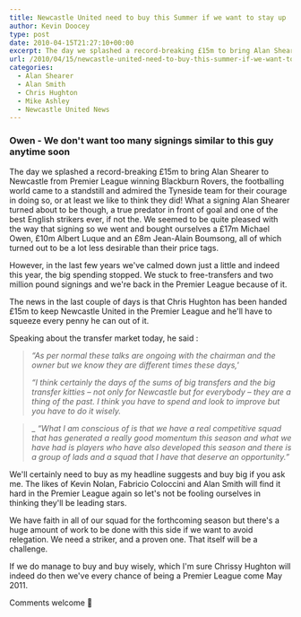 ```yaml
---
title: Newcastle United need to buy this Summer if we want to stay up
author: Kevin Doocey
type: post
date: 2010-04-15T21:27:10+00:00
excerpt: The day we splashed a record-breaking £15m to bring Alan Shearer to Newcastle for Premier League winning Blackburn Rovers, the footballing world came to a standstill and admired the Tyneside team for their courage in doing so, or at last we like to think they did! What a signing Alan Shearer turned about to be though, a true predator in front of goal and one of the best English strikers ever, if not the. We seemed to be ..quit..
url: /2010/04/15/newcastle-united-need-to-buy-this-summer-if-we-want-to-stay-up/
categories:
  - Alan Shearer
  - Alan Smith
  - Chris Hughton
  - Mike Ashley
  - Newcastle United News
---
```


### Owen - We don't want too many signings similar to this guy anytime soon

The day we splashed a record-breaking £15m to bring Alan Shearer to Newcastle from Premier League winning Blackburn Rovers, the footballing world came to a standstill and admired the Tyneside team for their courage in doing so, or at least we like to think they did! What a signing Alan Shearer turned about to be though, a true predator in front of goal and one of the best English strikers ever, if not the. We seemed to be quite pleased with the way that signing so we went and bought ourselves a £17m Michael Owen, £10m Albert Luque and an £8m Jean-Alain Boumsong, all of which turned out to be a lot less desirable than their price tags.

However, in the last few years we've calmed down just a little and indeed this year, the big spending stopped. We stuck to free-transfers and two million pound signings and we're back in the Premier League because of it.

The news in the last couple of days is that Chris Hughton has been handed £15m to keep Newcastle United in the Premier League and he'll have to squeeze every penny he can out of it.

Speaking about the transfer market today, he said :

> _“As per normal these talks are ongoing with the chairman and the owner but we know they are different times these days,'_
>
> _“I think certainly the days of the sums of big transfers and the big transfer kitties – not only for Newcastle but for everybody – they are a thing of the past. I think you have to spend and look to improve but you have to do it wisely._

> \_ _“What I am conscious of is that we have a real competitive squad that has generated a really good momentum this season and what we have had is players who have also developed this season and there is a group of lads and a squad that I have that deserve an opportunity.”_

We'll certainly need to buy as my headline suggests and buy big if you ask me. The likes of Kevin Nolan, Fabricio Coloccini and Alan Smith will find it hard in the Premier League again so let's not be fooling ourselves in thinking they'll be leading stars.

We have faith in all of our squad for the forthcoming season but there's a huge amount of work to be done with this side if we want to avoid relegation. We need a striker, and a proven one. That itself will be a challenge.

If we do manage to buy and buy wisely, which I'm sure Chrissy Hughton will indeed do then we've every chance of being a Premier League come May 2011.

Comments welcome 🙂
